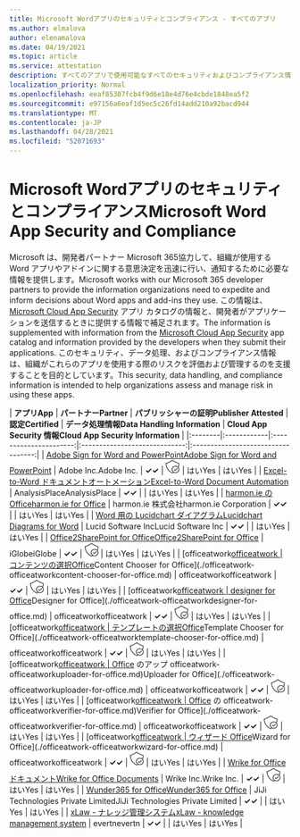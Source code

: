 ```yaml
---
title: Microsoft Wordアプリのセキュリティとコンプライアンス - すべてのアプリ
ms.author: elmalova
author: elenamalova
ms.date: 04/19/2021
ms.topic: article
ms.service: attestation
description: すべてのアプリで使用可能なすべてのセキュリティおよびコンプライアンス情報Microsoft Word。
localization_priority: Normal
ms.openlocfilehash: eeaf85307fcb4f9d6e18e4d76e4cbde1848ea5f2
ms.sourcegitcommit: e97156a6eaf1d5ec5c26fd14add210a92bacd944
ms.translationtype: MT
ms.contentlocale: ja-JP
ms.lasthandoff: 04/28/2021
ms.locfileid: "52071693"
---
```

# <a name="microsoft-word-app-security-and-compliance"></a><span data-ttu-id="31256-103">Microsoft Wordアプリのセキュリティとコンプライアンス</span><span class="sxs-lookup"><span data-stu-id="31256-103">Microsoft Word App Security and Compliance</span></span>

<span data-ttu-id="31256-104">Microsoft は、開発者パートナー Microsoft 365協力して、組織が使用する Word アプリやアドインに関する意思決定を迅速に行い、通知するために必要な情報を提供します。</span><span class="sxs-lookup"><span data-stu-id="31256-104">Microsoft works with our Microsoft 365 developer partners to provide the information organizations need to expedite and inform decisions about Word apps and add-ins they use.</span></span> <span data-ttu-id="31256-105">この情報は、[Microsoft Cloud App Security](https://www.microsoft.com/en-us/enterprise-mobility-security/cloud-app-security) アプリ カタログの情報と、開発者がアプリケーションを送信するときに提供する情報で補足されます。</span><span class="sxs-lookup"><span data-stu-id="31256-105">The information is supplemented with information from the [Microsoft Cloud App Security](https://www.microsoft.com/en-us/enterprise-mobility-security/cloud-app-security) app catalog and information provided by the developers when they submit their applications.</span></span> <span data-ttu-id="31256-106">このセキュリティ、データ処理、およびコンプライアンス情報は、組織がこれらのアプリを使用する際のリスクを評価および管理するのを支援することを目的としています。</span><span class="sxs-lookup"><span data-stu-id="31256-106">This security, data handling, and compliance information is intended to help organizations assess and manage risk in using these apps.</span></span>

| <span data-ttu-id="31256-107">**アプリ**</span><span class="sxs-lookup"><span data-stu-id="31256-107">**App**</span></span> | <span data-ttu-id="31256-108">**パートナー**</span><span class="sxs-lookup"><span data-stu-id="31256-108">**Partner**</span></span> | <span data-ttu-id="31256-109">**パブリッシャーの証明**</span><span class="sxs-lookup"><span data-stu-id="31256-109">**Publisher Attested**</span></span> | <span data-ttu-id="31256-110">**認定**</span><span class="sxs-lookup"><span data-stu-id="31256-110">**Certified**</span></span> | <span data-ttu-id="31256-111">**データ処理情報**</span><span class="sxs-lookup"><span data-stu-id="31256-111">**Data Handling Information**</span></span> | <span data-ttu-id="31256-112">**Cloud App Security 情報**</span><span class="sxs-lookup"><span data-stu-id="31256-112">**Cloud App Security Information**</span></span> |
|:--------|:------------|:----------------------:|:-----------------------------:|:----------------------------------:|
| [<span data-ttu-id="31256-113">Adobe Sign for Word and PowerPoint</span><span class="sxs-lookup"><span data-stu-id="31256-113">Adobe Sign for Word and PowerPoint</span></span>](./adobe-inc-sign-for-word-and-powerpoint.md) | <span data-ttu-id="31256-114">Adobe Inc.</span><span class="sxs-lookup"><span data-stu-id="31256-114">Adobe Inc.</span></span> | <span data-ttu-id="31256-115">**✓**</span><span class="sxs-lookup"><span data-stu-id="31256-115">**✓**</span></span> | <img alt="Certified application badge" src="../media/certified-badge.png" height="25" width="25" /> | <span data-ttu-id="31256-116">はい</span><span class="sxs-lookup"><span data-stu-id="31256-116">Yes</span></span> | <span data-ttu-id="31256-117">はい</span><span class="sxs-lookup"><span data-stu-id="31256-117">Yes</span></span> |
| [<span data-ttu-id="31256-118">Excel-to-Word ドキュメントオートメーション</span><span class="sxs-lookup"><span data-stu-id="31256-118">Excel-to-Word Document Automation</span></span>](./analysisplace-excel-to-word-document-automation.md) | <span data-ttu-id="31256-119">AnalysisPlace</span><span class="sxs-lookup"><span data-stu-id="31256-119">AnalysisPlace</span></span> | <span data-ttu-id="31256-120">**✓**</span><span class="sxs-lookup"><span data-stu-id="31256-120">**✓**</span></span> |  | <span data-ttu-id="31256-121">はい</span><span class="sxs-lookup"><span data-stu-id="31256-121">Yes</span></span> | <span data-ttu-id="31256-122">はい</span><span class="sxs-lookup"><span data-stu-id="31256-122">Yes</span></span> |
| [<span data-ttu-id="31256-123">harmon.ie のOffice</span><span class="sxs-lookup"><span data-stu-id="31256-123">harmon.ie for Office</span></span>](./harmonie-corporation-for-office.md) | <span data-ttu-id="31256-124">harmon.ie 株式会社</span><span class="sxs-lookup"><span data-stu-id="31256-124">harmon.ie Corporation</span></span> | <span data-ttu-id="31256-125">**✓**</span><span class="sxs-lookup"><span data-stu-id="31256-125">**✓**</span></span> |  | <span data-ttu-id="31256-126">はい</span><span class="sxs-lookup"><span data-stu-id="31256-126">Yes</span></span> | <span data-ttu-id="31256-127">はい</span><span class="sxs-lookup"><span data-stu-id="31256-127">Yes</span></span> |
| [<span data-ttu-id="31256-128">Word 用の Lucidchart ダイアグラム</span><span class="sxs-lookup"><span data-stu-id="31256-128">Lucidchart Diagrams for Word</span></span>](./lucid-software-inc-lucidchart-diagrams-for-word.md) | <span data-ttu-id="31256-129">Lucid Software Inc</span><span class="sxs-lookup"><span data-stu-id="31256-129">Lucid Software Inc</span></span> | <span data-ttu-id="31256-130">**✓**</span><span class="sxs-lookup"><span data-stu-id="31256-130">**✓**</span></span> |  | <span data-ttu-id="31256-131">はい</span><span class="sxs-lookup"><span data-stu-id="31256-131">Yes</span></span> | <span data-ttu-id="31256-132">はい</span><span class="sxs-lookup"><span data-stu-id="31256-132">Yes</span></span> |
| [<span data-ttu-id="31256-133">Office2SharePoint for Office</span><span class="sxs-lookup"><span data-stu-id="31256-133">Office2SharePoint for Office</span></span>](./iglobe-office2sharepoint-for-office.md) | <span data-ttu-id="31256-134">iGlobe</span><span class="sxs-lookup"><span data-stu-id="31256-134">iGlobe</span></span> | <span data-ttu-id="31256-135">**✓**</span><span class="sxs-lookup"><span data-stu-id="31256-135">**✓**</span></span> | <img alt="Certified application badge" src="../media/certified-badge.png" height="25" width="25" /> | <span data-ttu-id="31256-136">はい</span><span class="sxs-lookup"><span data-stu-id="31256-136">Yes</span></span> | <span data-ttu-id="31256-137">はい</span><span class="sxs-lookup"><span data-stu-id="31256-137">Yes</span></span> |
| <span data-ttu-id="31256-138">[officeatwork</span><span class="sxs-lookup"><span data-stu-id="31256-138">[officeatwork</span></span> | <span data-ttu-id="31256-139">コンテンツの選択Office](./officeatwork-officeatworkcontent-chooser-for-office.md)</span><span class="sxs-lookup"><span data-stu-id="31256-139">Content Chooser for Office](./officeatwork-officeatworkcontent-chooser-for-office.md)</span></span> | <span data-ttu-id="31256-140">officeatwork</span><span class="sxs-lookup"><span data-stu-id="31256-140">officeatwork</span></span> | <span data-ttu-id="31256-141">**✓**</span><span class="sxs-lookup"><span data-stu-id="31256-141">**✓**</span></span> | <img alt="Certified application badge" src="../media/certified-badge.png" height="25" width="25" /> | <span data-ttu-id="31256-142">はい</span><span class="sxs-lookup"><span data-stu-id="31256-142">Yes</span></span> | <span data-ttu-id="31256-143">はい</span><span class="sxs-lookup"><span data-stu-id="31256-143">Yes</span></span> |
| <span data-ttu-id="31256-144">[officeatwork</span><span class="sxs-lookup"><span data-stu-id="31256-144">[officeatwork</span></span> | <span data-ttu-id="31256-145">designer for Office](./officeatwork-officeatworkdesigner-for-office.md)</span><span class="sxs-lookup"><span data-stu-id="31256-145">Designer for Office](./officeatwork-officeatworkdesigner-for-office.md)</span></span> | <span data-ttu-id="31256-146">officeatwork</span><span class="sxs-lookup"><span data-stu-id="31256-146">officeatwork</span></span> | <span data-ttu-id="31256-147">**✓**</span><span class="sxs-lookup"><span data-stu-id="31256-147">**✓**</span></span> | <img alt="Certified application badge" src="../media/certified-badge.png" height="25" width="25" /> | <span data-ttu-id="31256-148">はい</span><span class="sxs-lookup"><span data-stu-id="31256-148">Yes</span></span> | <span data-ttu-id="31256-149">はい</span><span class="sxs-lookup"><span data-stu-id="31256-149">Yes</span></span> |
| <span data-ttu-id="31256-150">[officeatwork</span><span class="sxs-lookup"><span data-stu-id="31256-150">[officeatwork</span></span> | <span data-ttu-id="31256-151">テンプレートの選択Office](./officeatwork-officeatworktemplate-chooser-for-office.md)</span><span class="sxs-lookup"><span data-stu-id="31256-151">Template Chooser for Office](./officeatwork-officeatworktemplate-chooser-for-office.md)</span></span> | <span data-ttu-id="31256-152">officeatwork</span><span class="sxs-lookup"><span data-stu-id="31256-152">officeatwork</span></span> | <span data-ttu-id="31256-153">**✓**</span><span class="sxs-lookup"><span data-stu-id="31256-153">**✓**</span></span> | <img alt="Certified application badge" src="../media/certified-badge.png" height="25" width="25" /> | <span data-ttu-id="31256-154">はい</span><span class="sxs-lookup"><span data-stu-id="31256-154">Yes</span></span> | <span data-ttu-id="31256-155">はい</span><span class="sxs-lookup"><span data-stu-id="31256-155">Yes</span></span> |
| <span data-ttu-id="31256-156">[officeatwork</span><span class="sxs-lookup"><span data-stu-id="31256-156">[officeatwork</span></span> | <span data-ttu-id="31256-157">Office](./officeatwork-officeatworkuploader-for-office.md) のアップ officeatwork-officeatworkuploader-for-office.md)</span><span class="sxs-lookup"><span data-stu-id="31256-157">Uploader for Office](./officeatwork-officeatworkuploader-for-office.md)</span></span> | <span data-ttu-id="31256-158">officeatwork</span><span class="sxs-lookup"><span data-stu-id="31256-158">officeatwork</span></span> | <span data-ttu-id="31256-159">**✓**</span><span class="sxs-lookup"><span data-stu-id="31256-159">**✓**</span></span> | <img alt="Certified application badge" src="../media/certified-badge.png" height="25" width="25" /> | <span data-ttu-id="31256-160">はい</span><span class="sxs-lookup"><span data-stu-id="31256-160">Yes</span></span> | <span data-ttu-id="31256-161">はい</span><span class="sxs-lookup"><span data-stu-id="31256-161">Yes</span></span> |
| <span data-ttu-id="31256-162">[officeatwork</span><span class="sxs-lookup"><span data-stu-id="31256-162">[officeatwork</span></span> | <span data-ttu-id="31256-163">Office](./officeatwork-officeatworkverifier-for-office.md) の officeatwork-officeatworkverifier-for-office.md)</span><span class="sxs-lookup"><span data-stu-id="31256-163">Verifier for Office](./officeatwork-officeatworkverifier-for-office.md)</span></span> | <span data-ttu-id="31256-164">officeatwork</span><span class="sxs-lookup"><span data-stu-id="31256-164">officeatwork</span></span> | <span data-ttu-id="31256-165">**✓**</span><span class="sxs-lookup"><span data-stu-id="31256-165">**✓**</span></span> | <img alt="Certified application badge" src="../media/certified-badge.png" height="25" width="25" /> | <span data-ttu-id="31256-166">はい</span><span class="sxs-lookup"><span data-stu-id="31256-166">Yes</span></span> | <span data-ttu-id="31256-167">はい</span><span class="sxs-lookup"><span data-stu-id="31256-167">Yes</span></span> |
| <span data-ttu-id="31256-168">[officeatwork</span><span class="sxs-lookup"><span data-stu-id="31256-168">[officeatwork</span></span> | <span data-ttu-id="31256-169">ウィザード Office](./officeatwork-officeatworkwizard-for-office.md)</span><span class="sxs-lookup"><span data-stu-id="31256-169">Wizard for Office](./officeatwork-officeatworkwizard-for-office.md)</span></span> | <span data-ttu-id="31256-170">officeatwork</span><span class="sxs-lookup"><span data-stu-id="31256-170">officeatwork</span></span> | <span data-ttu-id="31256-171">**✓**</span><span class="sxs-lookup"><span data-stu-id="31256-171">**✓**</span></span> | <img alt="Certified application badge" src="../media/certified-badge.png" height="25" width="25" /> | <span data-ttu-id="31256-172">はい</span><span class="sxs-lookup"><span data-stu-id="31256-172">Yes</span></span> | <span data-ttu-id="31256-173">はい</span><span class="sxs-lookup"><span data-stu-id="31256-173">Yes</span></span> |
| [<span data-ttu-id="31256-174">Wrike for Office ドキュメント</span><span class="sxs-lookup"><span data-stu-id="31256-174">Wrike for Office Documents</span></span>](./wrike-inc-for-office-documents.md) | <span data-ttu-id="31256-175">Wrike Inc.</span><span class="sxs-lookup"><span data-stu-id="31256-175">Wrike Inc.</span></span> | <span data-ttu-id="31256-176">**✓**</span><span class="sxs-lookup"><span data-stu-id="31256-176">**✓**</span></span> | <img alt="Certified application badge" src="../media/certified-badge.png" height="25" width="25" /> | <span data-ttu-id="31256-177">はい</span><span class="sxs-lookup"><span data-stu-id="31256-177">Yes</span></span> | <span data-ttu-id="31256-178">はい</span><span class="sxs-lookup"><span data-stu-id="31256-178">Yes</span></span> |
| [<span data-ttu-id="31256-179">Wunder365 for Office</span><span class="sxs-lookup"><span data-stu-id="31256-179">Wunder365 for Office</span></span>](./jiji-technologies-private-limited-wunder365-for-office.md) | <span data-ttu-id="31256-180">JiJi Technologies Private Limited</span><span class="sxs-lookup"><span data-stu-id="31256-180">JiJi Technologies Private Limited</span></span> | <span data-ttu-id="31256-181">**✓**</span><span class="sxs-lookup"><span data-stu-id="31256-181">**✓**</span></span> |  | <span data-ttu-id="31256-182">はい</span><span class="sxs-lookup"><span data-stu-id="31256-182">Yes</span></span> | <span data-ttu-id="31256-183">はい</span><span class="sxs-lookup"><span data-stu-id="31256-183">Yes</span></span> |
| [<span data-ttu-id="31256-184">xLaw - ナレッジ管理システム</span><span class="sxs-lookup"><span data-stu-id="31256-184">xLaw - knowledge management system</span></span>](./evertn-xlaw-knowledge-management-system.md) | <span data-ttu-id="31256-185">evertn</span><span class="sxs-lookup"><span data-stu-id="31256-185">evertn</span></span> | <span data-ttu-id="31256-186">**✓**</span><span class="sxs-lookup"><span data-stu-id="31256-186">**✓**</span></span> |  | <span data-ttu-id="31256-187">はい</span><span class="sxs-lookup"><span data-stu-id="31256-187">Yes</span></span> | <span data-ttu-id="31256-188">はい</span><span class="sxs-lookup"><span data-stu-id="31256-188">Yes</span></span> |
